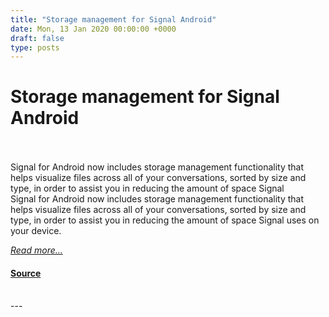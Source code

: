 ```yaml
---
title: "Storage management for Signal Android"
date: Mon, 13 Jan 2020 00:00:00 +0000
draft: false
type: posts
---
```

# Storage management for Signal Android

<br/>

<br/>
 Signal for Android now includes storage management functionality that helps visualize files across all of your conversations, sorted by size and type, in order to assist you in reducing the amount of space Signal
<br/>
Signal for Android now includes storage management functionality that helps visualize files across all of your conversations, sorted by size and type, in order to assist you in reducing the amount of space Signal uses on your device.

[_Read more..._](https://signal.org/blog/storage-management-for-android/)

#### [Source](https://signal.org/blog/storage-management-for-android/)

<br/>
---
